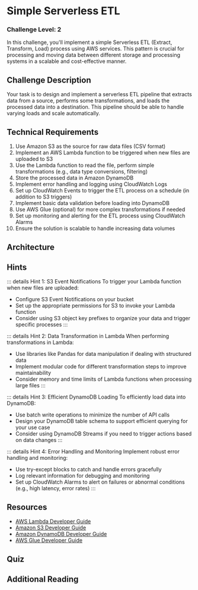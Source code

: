 <script setup>
import Quiz from "../../../components/Quiz.vue"
</script>

# Simple Serverless ETL

### Challenge Level: 2

In this challenge, you'll implement a simple Serverless ETL (Extract, Transform, Load) process using AWS services. This pattern is crucial for processing and moving data between different storage and processing systems in a scalable and cost-effective manner.

## Challenge Description

Your task is to design and implement a serverless ETL pipeline that extracts data from a source, performs some transformations, and loads the processed data into a destination. This pipeline should be able to handle varying loads and scale automatically.

## Technical Requirements

1. Use Amazon S3 as the source for raw data files (CSV format)
2. Implement an AWS Lambda function to be triggered when new files are uploaded to S3
3. Use the Lambda function to read the file, perform simple transformations (e.g., data type conversions, filtering)
4. Store the processed data in Amazon DynamoDB
5. Implement error handling and logging using CloudWatch Logs
6. Set up CloudWatch Events to trigger the ETL process on a schedule (in addition to S3 triggers)
7. Implement basic data validation before loading into DynamoDB
8. Use AWS Glue (optional) for more complex transformations if needed
9. Set up monitoring and alerting for the ETL process using CloudWatch Alarms
10. Ensure the solution is scalable to handle increasing data volumes

## Architecture

<!-- ![Architecture Diagram](./simple-serverless-etl.png) -->

## Hints

::: details Hint 1: S3 Event Notifications
To trigger your Lambda function when new files are uploaded:
- Configure S3 Event Notifications on your bucket
- Set up the appropriate permissions for S3 to invoke your Lambda function
- Consider using S3 object key prefixes to organize your data and trigger specific processes
:::

::: details Hint 2: Data Transformation in Lambda
When performing transformations in Lambda:
- Use libraries like Pandas for data manipulation if dealing with structured data
- Implement modular code for different transformation steps to improve maintainability
- Consider memory and time limits of Lambda functions when processing large files
:::

::: details Hint 3: Efficient DynamoDB Loading
To efficiently load data into DynamoDB:
- Use batch write operations to minimize the number of API calls
- Design your DynamoDB table schema to support efficient querying for your use case
- Consider using DynamoDB Streams if you need to trigger actions based on data changes
:::

::: details Hint 4: Error Handling and Monitoring
Implement robust error handling and monitoring:
- Use try-except blocks to catch and handle errors gracefully
- Log relevant information for debugging and monitoring
- Set up CloudWatch Alarms to alert on failures or abnormal conditions (e.g., high latency, error rates)
:::

## Resources

- [AWS Lambda Developer Guide](https://docs.aws.amazon.com/lambda/latest/dg/welcome.html)
- [Amazon S3 Developer Guide](https://docs.aws.amazon.com/AmazonS3/latest/dev/Welcome.html)
- [Amazon DynamoDB Developer Guide](https://docs.aws.amazon.com/amazondynamodb/latest/developerguide/Introduction.html)
- [AWS Glue Developer Guide](https://docs.aws.amazon.com/glue/latest/dg/what-is-glue.html)

## Quiz

<Quiz 
  question="What is the primary advantage of using a serverless architecture for ETL processes?"
  :answers="['Lower cost for continuous high-volume processing', 'Automatic scaling to handle varying loads', 'Simplified data transformation logic', 'Reduced data latency']"
  :correctAnswer="1"
  :answerInfo="[
    'Serverless can be more cost-effective for intermittent processing, but may not be cheaper for continuous high-volume workloads.',
    'Correct! A key advantage of serverless ETL is automatic scaling to handle varying loads without managing infrastructure.',
    'While serverless can simplify some aspects, it doesn\'t inherently simplify transformation logic.',
    'Serverless doesn\'t necessarily reduce data latency compared to other architectures.'
    ]"
/>

<Quiz 
  question="Which AWS service is commonly used to trigger Lambda functions when new files are uploaded to S3?"
  :answers="['CloudWatch Events', 'S3 Event Notifications', 'SNS', 'SQS']"
  :correctAnswer="1"
  :answerInfo="[
    'While CloudWatch Events can be used to schedule ETL processes, it\'s not typically used for S3 upload notifications.',
    'Correct! S3 Event Notifications are commonly used to trigger Lambda functions when new files are uploaded to S3.',
    'SNS can be part of an event-driven architecture, but S3 Event Notifications are more direct for this use case.',
    'SQS is a queuing service and isn\'t directly used for S3 upload notifications.'
    ]"
/>

<Quiz 
  question="What is a benefit of using DynamoDB in a serverless ETL pipeline?"
  :answers="['Support for complex SQL queries', 'Automatic scaling of throughput', 'Built-in data transformation capabilities', 'Support for ACID transactions']"
  :correctAnswer="1"
  :answerInfo="[
  'DynamoDB is a NoSQL database and doesn\'t support complex SQL queries natively.',
  'Correct! DynamoDB provides automatic scaling of throughput, which aligns well with the scalability needs of serverless architectures.',
  'While DynamoDB is flexible, it doesn\'t have built-in data transformation capabilities like some ETL-specific tools.',
  'While DynamoDB supports transactions, this isn\'t its primary benefit in a serverless ETL context compared to its scalability.'
  ]"
/>

<Quiz 
  question="Which of the following is NOT a typical step in a simple serverless ETL process?"
  :answers="['Extracting data from S3', 'Transforming data using Lambda', 'Performing real-time data streaming', 'Loading data into DynamoDB']"
  :correctAnswer="2"
  :answerInfo="[
  'Extracting data from S3 is a common first step in a serverless ETL process.',
  'Transforming data using Lambda is a key step in serverless ETL.',
  'Correct! Real-time data streaming is not typically part of a simple serverless ETL process. While it can be incorporated in more complex architectures, it\'s not a standard component of basic ETL pipelines.',
  'Loading transformed data into DynamoDB is a common final step in a serverless ETL process.'
  ]"
/>

## Additional Reading

